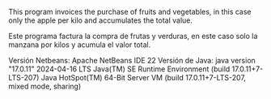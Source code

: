 This program invoices the purchase of fruits and vegetables, in this case only the apple per kilo and accumulates the total value.

Este programa factura la compra de frutas y verduras, en este caso solo la manzana por kilos y acumula el valor total.

Versión Netbeans: Apache NetBeans IDE 22
Versión de Java: java version "17.0.11" 2024-04-16 LTS
Java(TM) SE Runtime Environment (build 17.0.11+7-LTS-207)
Java HotSpot(TM) 64-Bit Server VM (build 17.0.11+7-LTS-207, mixed mode, sharing)

